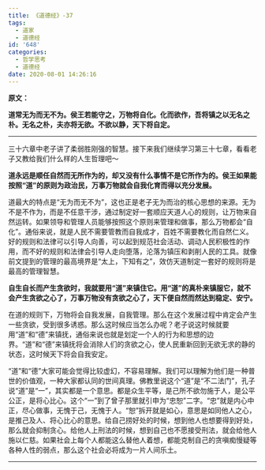 ```yaml
---
title: 《道德经》-37
tags:
  - 道家
  - 道德经
id: '648'
categories:
  - 哲学思考
  - 道德经
date: 2020-08-01 14:26:16
---
```


**原文：**

**道常无为而无不为。侯王若能守之，万物将自化。化而欲作，吾将镇之以无名之朴。无名之朴，夫亦将无欲。不欲以静，天下将自定。**
<!-- more -->
* * *

三十六章中老子讲了柔弱胜刚强的智慧。接下来我们继续学习第三十七章，看看老子又教给我们什么样的人生哲理吧～

**道永远是顺任自然而无所作为的，却又没有什么事情不是它所作为的。侯王如果能按照“道”的原则为政治民，万事万物就会自我化育而得以充分发展。**

道最大的特点是“无为而无不为”，这也正是老子无为而治的核心思想的来源。无为不是不作为，而是不任意干涉，通过制定好一套顺应天道人心的规则，让万物来自然运转。如果领导和管理人员能够按照这个原则来管理和做事，那么万物都会“自化”。通俗来说，就是人民不需要管教而自我成才，百姓不需要教化而自然仁义。好的规则和法律可以引导人向善，可以起到规范社会活动、调动人民积极性的作用，而不好的规则和法律会引导人走向堕落，沦落为镇压和剥削人民的工具。就像前文提到的管理的最高境界是“太上，下知有之”，效仿天道制定一套好的规则将是最高的管理智慧。

**自生自长而产生贪欲时，我就要用“道”来镇住它。用“道”的真朴来镇服它，就不会产生贪欲之心了，万事万物没有贪欲之心了，天下便自然而然达到稳定、安宁。**

在道的规则下，万物将会自我发展，自我管理。那么在这个发展过程中肯定会产生一些贪欲，受到很多诱惑。那么这时候应当怎么办呢？老子说这时候就要用“道”和“德”来镇抚，通俗来说也就是划定一个人的行为和思想的边界。“道”和“德”来镇抚将会消除人们的贪欲之心，使人民重新回到无欲无求的静的状态，这时候天下将会自我安定。

“道”和“德”大家可能会觉得比较虚幻，不容易理解。我们可以理解为他们是一种普世的价值观，一种大家都认同的世间真理。佛教里说这个“道”是“不二法门”，孔子说“道”是“一”，其实都是一个意思。都是众生平等，是己所不欲勿施于人，是公平公正，是将心比心。这个“一”到了曾子那里就引申为“忠恕”二字。“忠”就是内心中正，尽心做事，无愧于己，无愧于人。“恕”拆开就是如心，意思是如同他人之心，是推己及人、将心比心的意思。给自己捞好处的时候，想到他人也想要得到好处，那么就会抑制贪心。给他人上刑法的时候，想到自己也不愿接受刑法，就会给他人施以仁慈。如果社会上每个人都能这么替他人着想，都能克制自己的贪嗔痴慢疑等各种人性的弱点，那么这个社会必将成为一片人间乐土。

* * *

